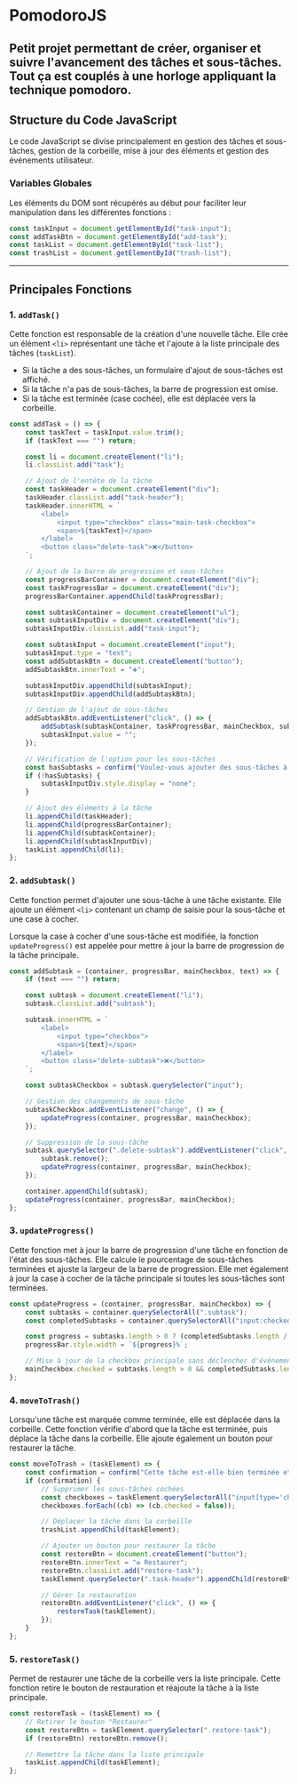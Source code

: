 # PomodoroJS
Petit projet permettant de créer, organiser et suivre l'avancement des tâches et sous-tâches. Tout ça est couplés à une horloge appliquant la technique pomodoro.
---

## **Structure du Code JavaScript**

Le code JavaScript se divise principalement en gestion des tâches et sous-tâches, gestion de la corbeille, mise à jour des éléments et gestion des événements utilisateur.

### **Variables Globales**

Les éléments du DOM sont récupérés au début pour faciliter leur manipulation dans les différentes fonctions :

```javascript
const taskInput = document.getElementById("task-input");
const addTaskBtn = document.getElementById("add-task");
const taskList = document.getElementById("task-list");
const trashList = document.getElementById("trash-list");
```

---

## **Principales Fonctions**

### **1. `addTask()`**

Cette fonction est responsable de la création d'une nouvelle tâche. Elle crée un élément `<li>` représentant une tâche et l'ajoute à la liste principale des tâches (`taskList`).

- Si la tâche a des sous-tâches, un formulaire d'ajout de sous-tâches est affiché.
- Si la tâche n'a pas de sous-tâches, la barre de progression est omise.
- Si la tâche est terminée (case cochée), elle est déplacée vers la corbeille.

```javascript
const addTask = () => {
    const taskText = taskInput.value.trim();
    if (taskText === "") return;

    const li = document.createElement("li");
    li.classList.add("task");

    // Ajout de l'entête de la tâche
    const taskHeader = document.createElement("div");
    taskHeader.classList.add("task-header");
    taskHeader.innerHTML = `
        <label>
            <input type="checkbox" class="main-task-checkbox">
            <span>${taskText}</span>
        </label>
        <button class="delete-task">❌</button>
    `;

    // Ajout de la barre de progression et sous-tâches
    const progressBarContainer = document.createElement("div");
    const taskProgressBar = document.createElement("div");
    progressBarContainer.appendChild(taskProgressBar);

    const subtaskContainer = document.createElement("ul");
    const subtaskInputDiv = document.createElement("div");
    subtaskInputDiv.classList.add("task-input");

    const subtaskInput = document.createElement("input");
    subtaskInput.type = "text";
    const addSubtaskBtn = document.createElement("button");
    addSubtaskBtn.innerText = "➕";

    subtaskInputDiv.appendChild(subtaskInput);
    subtaskInputDiv.appendChild(addSubtaskBtn);

    // Gestion de l'ajout de sous-tâches
    addSubtaskBtn.addEventListener("click", () => {
        addSubtask(subtaskContainer, taskProgressBar, mainCheckbox, subtaskInput.value.trim());
        subtaskInput.value = "";
    });

    // Vérification de l'option pour les sous-tâches
    const hasSubtasks = confirm("Voulez-vous ajouter des sous-tâches à cette tâche ?");
    if (!hasSubtasks) {
        subtaskInputDiv.style.display = "none";
    }

    // Ajout des éléments à la tâche
    li.appendChild(taskHeader);
    li.appendChild(progressBarContainer);
    li.appendChild(subtaskContainer);
    li.appendChild(subtaskInputDiv);
    taskList.appendChild(li);
};
```

### **2. `addSubtask()`**

Cette fonction permet d'ajouter une sous-tâche à une tâche existante. Elle ajoute un élément `<li>` contenant un champ de saisie pour la sous-tâche et une case à cocher. 

Lorsque la case à cocher d'une sous-tâche est modifiée, la fonction `updateProgress()` est appelée pour mettre à jour la barre de progression de la tâche principale.

```javascript
const addSubtask = (container, progressBar, mainCheckbox, text) => {
    if (text === "") return;

    const subtask = document.createElement("li");
    subtask.classList.add("subtask");

    subtask.innerHTML = `
        <label>
            <input type="checkbox">
            <span>${text}</span>
        </label>
        <button class="delete-subtask">❌</button>
    `;

    const subtaskCheckbox = subtask.querySelector("input");

    // Gestion des changements de sous-tâche
    subtaskCheckbox.addEventListener("change", () => {
        updateProgress(container, progressBar, mainCheckbox);
    });

    // Suppression de la sous-tâche
    subtask.querySelector(".delete-subtask").addEventListener("click", () => {
        subtask.remove();
        updateProgress(container, progressBar, mainCheckbox);
    });

    container.appendChild(subtask);
    updateProgress(container, progressBar, mainCheckbox);
};
```

### **3. `updateProgress()`**

Cette fonction met à jour la barre de progression d'une tâche en fonction de l'état des sous-tâches. Elle calcule le pourcentage de sous-tâches terminées et ajuste la largeur de la barre de progression. Elle met également à jour la case à cocher de la tâche principale si toutes les sous-tâches sont terminées.

```javascript
const updateProgress = (container, progressBar, mainCheckbox) => {
    const subtasks = container.querySelectorAll(".subtask");
    const completedSubtasks = container.querySelectorAll("input:checked");

    const progress = subtasks.length > 0 ? (completedSubtasks.length / subtasks.length) * 100 : 0;
    progressBar.style.width = `${progress}%`;

    // Mise à jour de la checkbox principale sans déclencher d'événement
    mainCheckbox.checked = subtasks.length > 0 && completedSubtasks.length === subtasks.length;
};
```

### **4. `moveToTrash()`**

Lorsqu'une tâche est marquée comme terminée, elle est déplacée dans la corbeille. Cette fonction vérifie d'abord que la tâche est terminée, puis déplace la tâche dans la corbeille. Elle ajoute également un bouton pour restaurer la tâche.

```javascript
const moveToTrash = (taskElement) => {
    const confirmation = confirm("Cette tâche est-elle bien terminée et peut-elle être déplacée dans la corbeille ?");
    if (confirmation) {
        // Supprimer les sous-tâches cochées
        const checkboxes = taskElement.querySelectorAll("input[type='checkbox']");
        checkboxes.forEach((cb) => (cb.checked = false));

        // Déplacer la tâche dans la corbeille
        trashList.appendChild(taskElement);

        // Ajouter un bouton pour restaurer la tâche
        const restoreBtn = document.createElement("button");
        restoreBtn.innerText = "♻️ Restaurer";
        restoreBtn.classList.add("restore-task");
        taskElement.querySelector(".task-header").appendChild(restoreBtn);

        // Gérer la restauration
        restoreBtn.addEventListener("click", () => {
            restoreTask(taskElement);
        });
    }
};
```

### **5. `restoreTask()`**

Permet de restaurer une tâche de la corbeille vers la liste principale. Cette fonction retire le bouton de restauration et réajoute la tâche à la liste principale.

```javascript
const restoreTask = (taskElement) => {
    // Retirer le bouton "Restaurer"
    const restoreBtn = taskElement.querySelector(".restore-task");
    if (restoreBtn) restoreBtn.remove();

    // Remettre la tâche dans la liste principale
    taskList.appendChild(taskElement);
};
```
